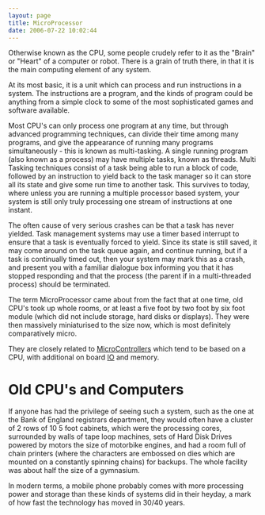 ```yaml
---
layout: page
title: MicroProcessor
date: 2006-07-22 10:02:44
---
```

<p>Otherwise known as the CPU, some people crudely refer to it as the "Brain" or "Heart" of a computer or robot. There is a grain of truth there, in that it is the main computing element of any system.
</p>
<p>At its most basic, it is a unit which can process and run instructions in a system. The instructions are a program, and the kinds of program could be anything from a simple clock to some of the most sophisticated games and software available.
</p>
<p>Most CPU's can only process one program at any time, but through advanced programming techniques, can divide their time among many programs, and give the appearance of running many programs simultaneously - this is known as multi-tasking. A single running program (also known as a process) may have multiple tasks, known as threads. Multi Tasking techniques consist of a task being able to run a block of code, followed by an instruction to yield back to the task manager so it can store all its state and give some run time to another task. This survives to today, where unless you are running a multiple processor based system, your system is still only truly processing one stream of instructions at one instant.
</p>
<p>The often cause of very serious crashes can be that a task has never yielded. Task management systems may use a timer based interrupt to ensure that a task is eventually forced to yield. Since its state is still saved, it may come around on the task queue again, and continue running, but if a task is continually timed out, then your system may mark this as a crash, and present you with a familiar dialogue box informing you that it has stopped responding and that the process (the parent if in a multi-threaded process) should be terminated.
</p>
<p>The term MicroProcessor came about from the fact that at one time, old CPU's took up whole rooms, or at least a five foot by two foot by six foot module (which did not include storage, hard disks or displays). They were then massively miniaturised to the size now, which is most definitely comparatively micro.
</p>
<p>They are closely related to <a a="" brain")="" for="" href="/wiki/microcontroller.html" robot"="" title="A programmable digital controller (or ">MicroControllers</a> which tend to be based on a CPU, with additional on board <a href="/wiki/io.html" title="Input Output">IO</a> and memory.
</p>
<h1  id="Old_CPU_s_and_Computers">Old CPU's and Computers</h1>
<p>If anyone has had the privilege of seeing such a system, such as the one at the Bank of England registrars department, they would often have a cluster of 2 rows of 10 5 foot cabinets, which were the processing cores, surrounded by walls of tape loop machines, sets of Hard Disk Drives powered by motors the size of motorbike engines, and had a room full of chain printers (where the characters are embossed on dies which are mounted on a constantly spinning chains) for backups. The whole facility was about half the size of a gymnasium.
</p>
<p>In modern terms, a mobile phone probably comes with more processing power and storage than these kinds of systems did in their heyday, a mark of how fast the technology has moved in 30/40 years.
</p>
